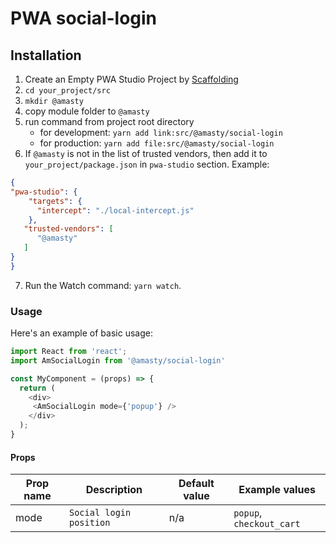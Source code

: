 # PWA social-login

## Installation

1. Create an Empty PWA Studio Project by [Scaffolding](https://magento.github.io/pwa-studio/pwa-buildpack/scaffolding/)
2. `cd your_project/src` 
3. `mkdir @amasty` 
4.  copy module folder to `@amasty`
5.  run command from project root directory
    - for development: `yarn add link:src/@amasty/social-login`  
    - for production: `yarn add file:src/@amasty/social-login`  
6. If `@amasty` is not in the list of trusted vendors, then add it to `your_project/package.json` in `pwa-studio` section. Example:

```json
{
"pwa-studio": {
    "targets": {
      "intercept": "./local-intercept.js"
    },
   "trusted-vendors": [
      "@amasty"
   ]
}
}
```
7. Run the Watch command: `yarn watch`.

### Usage

Here's an example of basic usage:

```js
import React from 'react';
import AmSocialLogin from '@amasty/social-login'

const MyComponent = (props) => {
  return (
    <div>
     <AmSocialLogin mode={'popup'} />
    </div>
  );
}
```

#### Props

|Prop name|Description|Default value|Example values|
|----|----|----|----|
|mode|`Social login position`|n/a|`popup`, `checkout_cart`|
